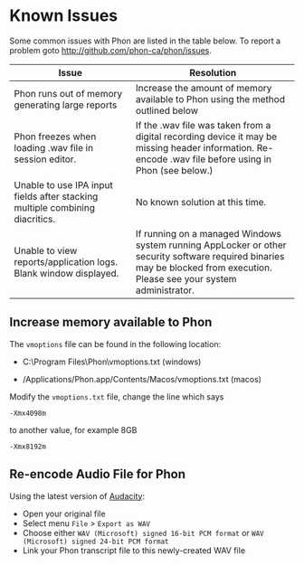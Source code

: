 # Known Issues

Some common issues with Phon are listed in the table below. To report a problem goto http://github.com/phon-ca/phon/issues.

| Issue | Resolution |
| --- | --- |
| Phon runs out of memory generating large reports | Increase the amount of memory available to Phon using the method outlined below |
| Phon freezes when loading .wav file in session editor. | If the .wav file was taken from a digital recording device it may be missing header information.  Re-encode .wav file before using in Phon (see below.) |
| Unable to use IPA input fields after stacking multiple combining diacritics. | No known solution at this time. |
| Unable to view reports/application logs. Blank window displayed. | If running on a managed Windows system running AppLocker or other security software required binaries may be blocked from execution.  Please see your system administrator. |

## Increase memory available to Phon

The ```vmoptions``` file can be found in the following location:

 * C:\\Program Files\\Phon\\vmoptions.txt (windows)

 * /Applications/Phon.app/Contents/Macos/vmoptions.txt (macos)

Modify the ```vmoptions.txt``` file, change the line which says

```
-Xmx4098m
```

to another value, for example 8GB

```
-Xmx8192m
```

## Re-encode Audio File for Phon

Using the latest version of [Audacity](https://www.audacityteam.org/):
 
 * Open your original file
 * Select menu ```File``` > ```Export as WAV```
 * Choose either ```WAV (Microsoft) signed 16-bit PCM format``` or ```WAV (Microsoft) signed 24-bit PCM format```
 * Link your Phon transcript file to this newly-created WAV file
